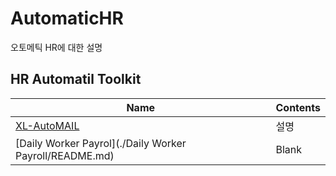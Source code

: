 # AutomaticHR
오토메틱 HR에 대한 설명
## HR Automatil Toolkit
|Name       |Contents|
|-----------|--------------------------------------------|
|[XL-AutoMAIL](./XL-AutoMAIL/README.md)|설명|
|[Daily Worker Payrol](./Daily Worker Payroll/README.md)|Blank|
